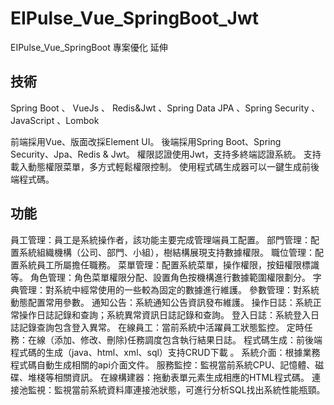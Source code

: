 # EIPulse_Vue_SpringBoot_Jwt
EIPulse_Vue_SpringBoot 專案優化  延伸

## 技術
Spring Boot 、 VueJs 、 Redis&Jwt 、Spring Data JPA 、Spring Security 、JavaScript 、Lombok


前端採用Vue、版面改採Element UI。
後端採用Spring Boot、Spring Security、Jpa、Redis & Jwt。
權限認證使用Jwt，支持多終端認證系統。
支持載入動態權限菜單，多方式輕鬆權限控制。
使用程式碼生成器可以一鍵生成前後端程式碼。
## 功能
員工管理：員工是系統操作者，該功能主要完成管理端員工配置。
部門管理：配置系統組織機構（公司、部門、小組），樹結構展現支持數據權限。
職位管理：配置系統員工所屬擔任職務。
菜單管理：配置系統菜單，操作權限，按鈕權限標識等。
角色管理：角色菜單權限分配、設置角色按機構進行數據範圍權限劃分。
字典管理：對系統中經常使用的一些較為固定的數據進行維護。
參數管理：對系統動態配置常用參數。
通知公告：系統通知公告資訊發布維護。
操作日誌：系統正常操作日誌記錄和查詢；系統異常資訊日誌記錄和查詢。
登入日誌：系統登入日誌記錄查詢包含登入異常。
在線員工：當前系統中活躍員工狀態監控。
定時任務：在線（添加、修改、刪除)任務調度包含執行結果日誌。
程式碼生成：前後端程式碼的生成（java、html、xml、sql）支持CRUD下載 。
系統介面：根據業務程式碼自動生成相關的api介面文件。
服務監控：監視當前系統CPU、記憶體、磁碟、堆棧等相關資訊。
在線構建器：拖動表單元素生成相應的HTML程式碼。
連接池監視：監視當前系統資料庫連接池狀態，可進行分析SQL找出系統性能瓶頸。

